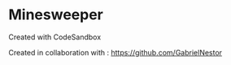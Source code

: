 # Minesweeper

Created with CodeSandbox

Created in collaboration with : https://github.com/GabrielNestor

